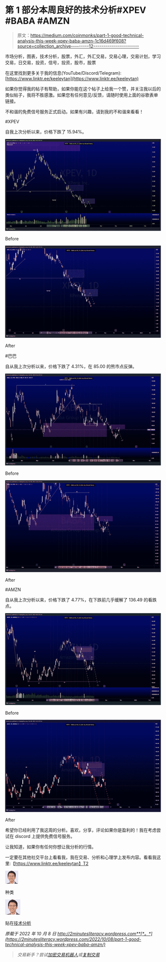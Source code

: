 # 第 1 部分本周良好的技术分析#XPEV #BABA #AMZN

> 原文：<https://medium.com/coinmonks/part-1-good-technical-analysis-this-week-xpev-baba-amzn-1c16d469f608?source=collection_archive---------12----------------------->

市场分析，图表，技术分析，股票，外汇，外汇交易，交易心理，交易计划，学习交易，日交易，投资，信号，投资，股市，股票

在这里找到更多关于我的信息(YouTube/Discord/Telegram):[https://www.linktr.ee/keeleytan](https://www.linktr.ee/keeleytan)

如果你觉得我的帖子有帮助，如果你能在这个帖子上给我一个赞，并关注我以后的类似帖子，我将不胜感激。如果您有任何意见/反馈，请随时使用上面的谷歌表单链接。

不和谐的免费信号服务正式启动。如果有兴趣，请到我的不和谐来看看！

#XPEV

自我上次分析以来，价格下跌了 15.94%。

![](img/01ca3d68d4ab7c793b25164238997b70.png)

Before

![](img/9e1aab96a0cd978f599749f66b6d2234.png)

After

#巴巴

自从我上次分析以来，价格下跌了 4.31%，在 85.00 的熊市点反弹。

![](img/9eb522c44b4ecab113885eb842414880.png)

Before

![](img/df71deb7fdf024e0eff6321903118914.png)

After

#AMZN

自从我上次分析以来，价格下跌了 4.77%，在下跌前几乎缓解了 136.49 的看跌点。

![](img/f5e3e28598e881c6067f19fd9b504c08.png)

Before

![](img/78dfb441f64ca66249f72d6fa377bcfc.png)

After

希望你已经利用了我这周的分析。喜欢，分享，评论如果你是盈利的！我在考虑尝试在 discord 上提供免费信号服务。

让我知道，如果你有任何你想让我分析的行情。

一定要在其他社交平台上看看我，我在交易、分析和心理学上发布内容。看看我这里:【https://www.linktr.ee/keeleytan】T2

![](img/d01e1c33c5992d12e72198ffa95731ac.png)

种类

![](img/b4d52d256f563d4385f5738f3518d81d.png)

贴在[技术分析](https://2minutesliteracy.wordpress.com/category/technical-analysis/)

*原载于 2022 年 10 月 8 日 http://2minutesliteracy.wordpress.com**[*。*](https://2minutesliteracy.wordpress.com/2022/10/08/part-1-good-technical-analysis-this-week-xpev-baba-amzn/)*

> *交易新手？尝试[加密交易机器人](/coinmonks/crypto-trading-bot-c2ffce8acb2a)或[复制交易](/coinmonks/top-10-crypto-copy-trading-platforms-for-beginners-d0c37c7d698c)*